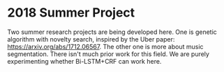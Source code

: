 # 2018 Summer Project

Two summer research projects are being developed here. 
One is genetic algorithm with novelty search, inspired by the Uber paper: https://arxiv.org/abs/1712.06567.
The other one is more about music segmentation. There isn't much prior work for this field. We are purely experimenting whether Bi-LSTM+CRF can work here. 

